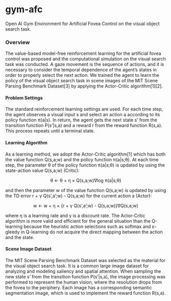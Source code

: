 # gym-afc

Open AI Gym Environment for Artificial Fovea Control on the visual object search task.

### Overview

The value-based model-free reinforcement learning for the artificial fovea control was
proposed and the computational simulation on the visual search task was conducted. A gaze
movement is the sequence of actions, and it is necessary to consider the temporal dependence of
the agent’s states in order to properly select the next action. We trained the agent to learn the
policy of the visual object search task in scene images of the MIT Scene Parsing Benchmark
Dataset[3] by applying the Actor-Critic algorithm[1][2].

#### Problem Settings

The standard reinforcement learning settings are used. For each time step, the agent observes
a visual input s and select an action a according to its policy function π(a|s). In return, the agent
gets the next state s’ from the transition function P(s’|s,a) and a reward r from the reward
function R(s,a). This process repeats until a terminal state.

#### Learning Algorithm
As a learning method, we adopt the Actor-Critic algorithm[1] which has both the value
function Q(s,a;w) and the policy function π(a|s;θ). At each time step, the parameter θ of the
policy function π(a|s;θ) is updated by using the state-action value Q(s,a;w) (Critic):

<div style="text-align: center;">
θ ← θ + η × Q(s,a;w)∇log π(a|s;θ)
</div>


and then the parameter w of the value function Q(s,a;w) is updated by using the TD error r + γ
Q(s’,a’;w) - Q(s,a;w) for the current action a (Actor):

<div style="text-align: center;">
w ← w + η × {r + γ Q(s’,a’;w) - Q(s,a;w)}∇Q(s,a;w)
</div>

where η is a learning rate and γ is a discount rate. The Actor-Critic algorithm is more valid and
efficient for the general situation than the Q-learning because the heuristic action selections
such as softmax and ε-gleedy in Q-learning do not acquire the direct mapping between the
action and the state.

#### Scene Image Dataset

The MIT Scene Parsing Benchmark Dataset was selected as the material for the visual object
search task. It is a common large image dataset for analyzing and modeling saliency and spatial
attention. When sampling the new state s’ from the transition function P(s’|s,a), the image
processing was performed to represent the human vision, where the resolution drops from the
fovea to the periphery. Each image has a corresponding semantic segmentation image, which is
used to implement the reward function R(s,a).

```
```

